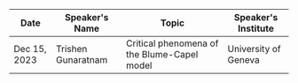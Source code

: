 | Date|	Speaker's Name |	Topic |	Speaker's Institute |
|-----|----------------|--------|---------------------|
|Dec 15, 2023 |	Trishen Gunaratnam |Critical phenomena of the Blume-Capel model |	University of Geneva|
